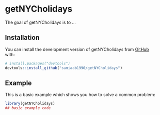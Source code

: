 
# getNYCholidays

<!-- badges: start -->
<!-- badges: end -->

The goal of getNYCholidays is to ...

## Installation

You can install the development version of getNYCholidays from [GitHub](https://github.com/) with:

``` r
# install.packages("devtools")
devtools::install_github("samiaab1990/getNYCholidays")
```

## Example

This is a basic example which shows you how to solve a common problem:

``` r
library(getNYCholidays)
## basic example code
```

